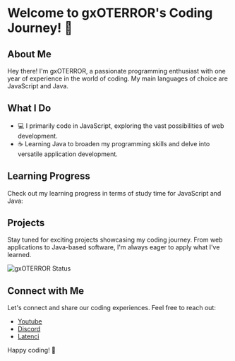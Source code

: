 
# Welcome to gxOTERROR's Coding Journey! 👋

## About Me

Hey there! I'm gxOTERROR, a passionate programming enthusiast with one year of experience in the world of coding. My main languages of choice are JavaScript and Java.

## What I Do

- 💻 I primarily code in JavaScript, exploring the vast possibilities of web development.
- ☕ Learning Java to broaden my programming skills and delve into versatile application development.

## Learning Progress

Check out my learning progress in terms of study time for JavaScript and Java:

## Projects

Stay tuned for exciting projects showcasing my coding journey. From web applications to Java-based software, I'm always eager to apply what I've learned.

![gxOTERROR Status](https://github-readme-stats.vercel.app/api/top-langs/?username=gx100kb&show_icons=true&theme=transparent)

## Connect with Me

Let's connect and share our coding experiences. Feel free to reach out:
- [Youtube](https://youtube.com/@gxOTERROR?si=wCuhBZTDVqMvcEsA)
- [Discord](.gxoterror)
- [Latenci](https://discord.com/invite/vTRj3mqBuF)
  
Happy coding! 🚀
